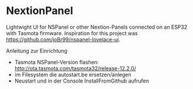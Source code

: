 # NextionPanel

Lightwight UI for NSPanel or other Nextion-Panels connected on an ESP32 with Tasmota firmware.
Inspiration for this project was https://github.com/joBr99/nspanel-lovelace-ui.

Anleitung zur Einrichtung
* Tasmota NSPanel-Version flashen: http://ota.tasmota.com/tasmota32/release-12.2.0/
* im Filesystem die autostart.be ersetzen/anlegen
* Neustart und in der Console InstallFromGithub aufrufen
